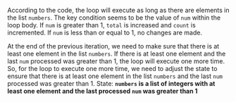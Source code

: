 According to the code, the loop will execute as long as there are elements in the list `numbers`. The key condition seems to be the value of `num` within the loop body. If `num` is greater than 1, `total` is increased and `count` is incremented. If `num` is less than or equal to 1, no changes are made.

At the end of the previous iteration, we need to make sure that there is at least one element in the list `numbers`. If there is at least one element and the last `num` processed was greater than 1, the loop will execute one more time. So, for the loop to execute one more time, we need to adjust the state to ensure that there is at least one element in the list `numbers` and the last `num` processed was greater than 1.
State: **`numbers` is a list of integers with at least one element and the last processed `num` was greater than 1**